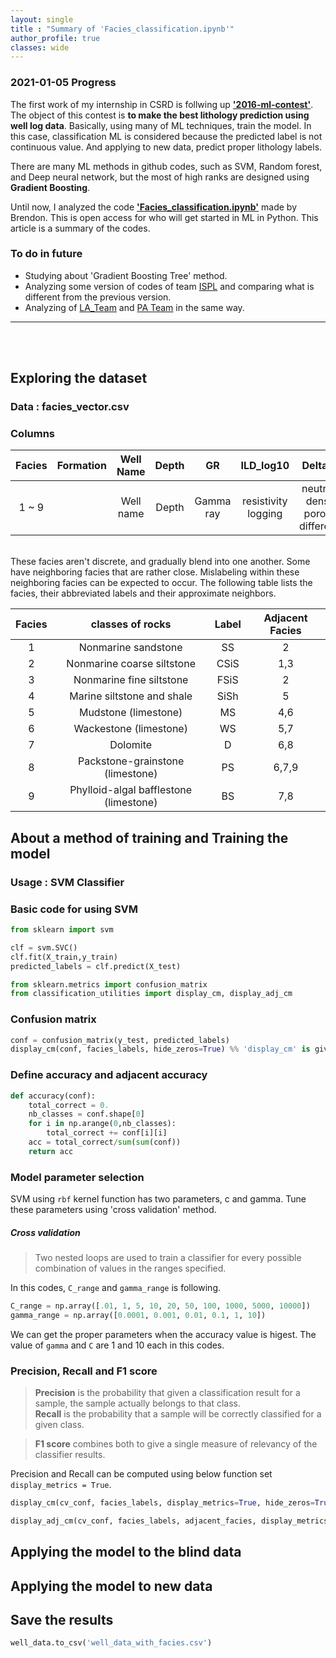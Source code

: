 ```yaml
---
layout: single
title : "Summary of 'Facies_classification.ipynb'"
author_profile: true
classes: wide
---
```


### 2021-01-05 Progress
The first work of my internship in CSRD is follwing up **['2016-ml-contest'](https://github.com/seg/2016-ml-contest)**. The object of this contest is **to make the best lithology prediction using well log data**. Basically, using many of ML techniques, train the model. In this case, classification ML is considered because the predicted label is not continuous value. And applying to new data, predict proper lithology labels.

There are many ML methods in github codes, such as SVM, Random forest, and Deep neural network, but the most of high ranks are designed using **Gradient Boosting**.

Until now, I analyzed the code **['Facies_classification.ipynb'](https://github.com/seg/2016-ml-contest/blob/master/Facies_classification.ipynb)** made by Brendon. This is open access for who will get started in ML in Python. This article is a summary of the codes.

### To do in future
* Studying about 'Gradient Boosting Tree' method.
* Analyzing some version of codes of team [ISPL](https://github.com/seg/2016-ml-contest/tree/master/ispl) and comparing what is different from the previous version.
* Analyzing of [LA_Team](https://github.com/seg/2016-ml-contest/tree/master/LA_Team) and [PA Team](https://github.com/seg/2016-ml-contest/tree/master/PA_Team) in the same way.


---
<br/><br/>

## Exploring the dataset
### Data : facies_vector.csv
 
### Columns

Facies|Formation|Well Name|Depth|GR|ILD_log10|DeltaPHI|PHIND|PE|NM_M|RELPOS
:---: | :---: | :---: | :---: | :---: | :---: | :---: | :---: | :---: | :---: | :---:
1 ~ 9| |Well name|Depth|Gamma ray|resistivity logging|neutron-density porosity difference| average neutron-density porosity| photoelectric effect | nonmarine-marine indicator | relative position

<br/>
These facies aren't discrete, and gradually blend into one another. Some have neighboring facies that are rather close. Mislabeling within these neighboring facies can be expected to occur. The following table lists the facies, their abbreviated labels and their approximate neighbors.


Facies |classes of rocks| Label| Adjacent Facies
:---: | :---: | :---: |:--:
1 |Nonmarine sandstone| SS| 2
2 |Nonmarine coarse siltstone| CSiS| 1,3
3 |Nonmarine fine siltstone| FSiS| 2
4 |Marine siltstone and shale| SiSh| 5
5 |Mudstone (limestone)| MS| 4,6
6 |Wackestone (limestone)| WS| 5,7
7 |Dolomite| D| 6,8
8 |Packstone-grainstone (limestone)| PS| 6,7,9
9 |Phylloid-algal bafflestone (limestone)| BS| 7,8

## About a method of training and Training the model

### Usage : SVM Classifier

### Basic code for using SVM

```python
from sklearn import svm

clf = svm.SVC()
clf.fit(X_train,y_train)
predicted_labels = clf.predict(X_test)

from sklearn.metrics import confusion_matrix
from classification_utilities import display_cm, display_adj_cm
```

### Confusion matrix
```python
conf = confusion_matrix(y_test, predicted_labels)
display_cm(conf, facies_labels, hide_zeros=True) %% 'display_cm' is given
```

### Define accuracy and adjacent accuracy
```python
def accuracy(conf):
    total_correct = 0.
    nb_classes = conf.shape[0]
    for i in np.arange(0,nb_classes):
        total_correct += conf[i][i]
    acc = total_correct/sum(sum(conf))
    return acc
```

### Model parameter selection
SVM using ```rbf``` kernel function has two parameters, c and gamma.
Tune these parameters using 'cross validation' method.

##### **Cross validation**
>Two nested loops are used to train a classifier for every possible combination of values in the ranges specified. 

In this codes, ```C_range``` and ```gamma_range``` is following.
```python
C_range = np.array([.01, 1, 5, 10, 20, 50, 100, 1000, 5000, 10000])
gamma_range = np.array([0.0001, 0.001, 0.01, 0.1, 1, 10])
```

We can get the proper parameters when the accuracy value is higest.
The value of ```gamma``` and ```C``` are 1 and 10 each in this codes.

### Precision, Recall and F1 score
> **Precision** is the probability that given a classification result for a sample, the sample actually belongs to that class. <br> **Recall** is the probability that a sample will be correctly classified for a given class.

> **F1 score** combines both to give a single measure of relevancy of the classifier results.          

Precision and Recall can be computed using below function set ```display_metrics = True```.
```python
display_cm(cv_conf, facies_labels, display_metrics=True, hide_zeros=True)
```
```python
display_adj_cm(cv_conf, facies_labels, adjacent_facies, display_metrics=True, hide_zeros=True)
```
         
## Applying the model to the blind data

## Applying the model to new data

## Save the results
```python
well_data.to_csv('well_data_with_facies.csv')
```
